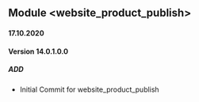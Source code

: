 ## Module <website_product_publish>

#### 17.10.2020
#### Version 14.0.1.0.0
##### ADD

- Initial Commit for website_product_publish


